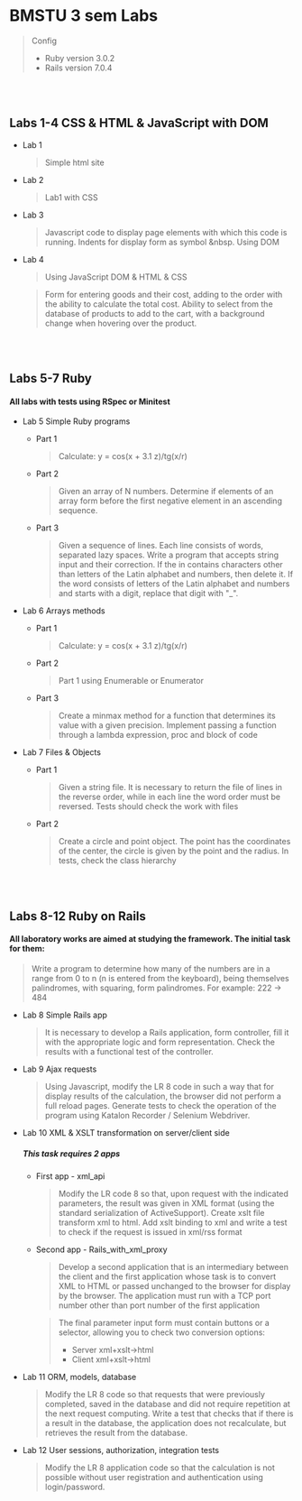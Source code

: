 # BMSTU 3 sem Labs

> Config
> * Ruby version 3.0.2
> * Rails version 7.0.4

<br><br/>
## Labs 1-4 CSS & HTML & JavaScript with DOM

* Lab 1
    > Simple html site

* Lab 2
    > Lab1 with CSS

* Lab 3
    > Javascript code to display page elements with which
this code is running. Indents for display form as
symbol &nbsp. Using DOM

* Lab 4
    > Using JavaScript DOM & HTML & CSS 
    
    > Form for entering goods and their cost, adding to the order with the ability to calculate the total cost. Ability to select from the database of products to add to the cart, with a background change when hovering over the product. 

<br><br/>
## Labs 5-7 Ruby
#### All labs with tests using RSpec or Minitest
* Lab 5 Simple Ruby programs
    * Part 1
        > Calculate: y = cos(x + 3.1 z)/tg(x/r)
    * Part 2
        > Given an array of N numbers. Determine if elements of an array form
before the first negative element in an ascending sequence.
    * Part 3
        > Given a sequence of lines. Each line consists of words, separated
lazy spaces. Write a program that accepts string input and
their correction. If the
in contains characters other than letters of the Latin alphabet and numbers, then
delete it. If the word consists of letters of the Latin alphabet and numbers and
starts with a digit, replace that digit with "_".

* Lab 6 Arrays methods

    * Part 1
        > Calculate: y = cos(x + 3.1 z)/tg(x/r)
    * Part 2
        > Part 1 using Enumerable or Enumerator
    * Part 3
        > Create a minmax method for a function that determines its value with a given precision. Implement passing a function through a lambda expression, proc and block of code

* Lab 7 Files & Objects
    * Part 1
        > Given a string file. It is necessary to return the file of lines in the reverse order, while in each line the word order must be reversed. Tests should check the work with files
    * Part 2
        > Create a circle and point object. The point has the coordinates of the center, the circle is given by the point and the radius. In tests, check the class hierarchy

<br><br/>
## Labs 8-12 Ruby on Rails
#### All laboratory works are aimed at studying the framework. The initial task for them:
> Write a program to determine how many of the numbers are in a range
from 0 to n (n is entered from the keyboard), being themselves palindromes, with
squaring, form palindromes. For example: 222 → 484 

* Lab 8 Simple Rails app
    > It is necessary to develop a Rails application, form
controller, fill it with the appropriate logic and form
representation. Check the results with a functional test of the controller.

* Lab 9 Ajax requests
    > Using Javascript, modify the LR 8 code in such a way that for
display results of the calculation, the browser did not perform a full reload
pages. Generate tests to check the operation of the program using Katalon
Recorder / Selenium Webdriver.

* Lab 10 XML & XSLT transformation on server/client side
    ##### This task requires 2 apps
    * First app - xml_api
        > Modify the LR code 8 so that, upon request with the indicated
parameters, the result was given in XML format (using the standard
serialization of ActiveSupport). Create xslt file transform xml to html. Add xslt binding to xml and write a test to check if the request is issued in xml/rss format

    * Second app - Rails_with_xml_proxy
        > Develop a second application that is an intermediary between the client and
the first application whose task is to convert XML to HTML
or passed unchanged to the browser for display by the browser.
The application must run with a TCP port number other than
port number of the first application

        > The final parameter input form must contain buttons or a selector,
    allowing you to check two conversion options:
        >* Server xml+xslt->html
        >* Client xml+xslt->html

* Lab 11 ORM, models, database
    > Modify the LR 8 code so that requests that were previously
completed, saved in the database and did not require repetition at the next request
computing. Write a test that checks that if there is a result in the database, the application does not recalculate, but retrieves the result from the database.

* Lab 12 User sessions, authorization, integration tests
    > Modify the LR 8 application code so that the calculation is
not possible without user registration and authentication using
login/password.
